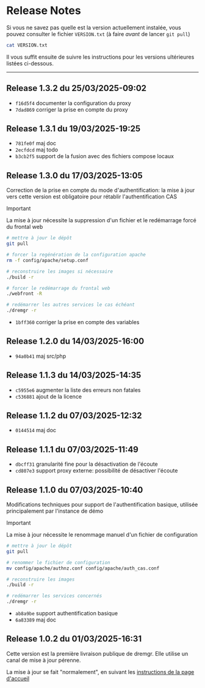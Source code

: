 # Release Notes

Si vous ne savez pas quelle est la version actuellement instalée, vous pouvez
consulter le fichier `VERSION.txt` (à faire *avant* de lancer `git pull`)
~~~sh
cat VERSION.txt
~~~

Il vous suffit ensuite de suivre les instructions pour les versions ultérieures
listées ci-dessous.

----

## Release 1.3.2 du 25/03/2025-09:02

* `f16d5f4` documenter la configuration du proxy
* `7dad869` corriger la prise en compte du proxy

## Release 1.3.1 du 19/03/2025-19:25

* `781fe0f` maj doc
* `2ecfdcd` maj todo
* `b3cb2f5` support de la fusion avec des fichiers compose locaux

## Release 1.3.0 du 17/03/2025-13:05

Correction de la prise en compte du mode d'authentification: la mise à jour
vers cette version est obligatoire pour rétablir l'authentification CAS

> [!IMPORTANT]
> La mise à jour nécessite la suppression d'un fichier et le redémarrage forcé
> du frontal web
~~~sh
# mettre à jour le dépôt
git pull

# forcer la regénération de la configuration apache
rm -f config/apache/setup.conf

# reconstruire les images si nécessaire
./build -r

# forcer le redémarrage du frontal web
./webfront -R

# redémarrer les autres services le cas échéant
./dremgr -r
~~~

* `1bff360` corriger la prise en compte des variables

## Release 1.2.0 du 14/03/2025-16:00

* `94a0b41` maj src/php

## Release 1.1.3 du 14/03/2025-14:35

* `c5955e6` augmenter la liste des erreurs non fatales
* `c536881` ajout de la licence

## Release 1.1.2 du 07/03/2025-12:32

* `0144514` maj doc

## Release 1.1.1 du 07/03/2025-11:49

* `dbcff31` granularité fine pour la désactivation de l'écoute
* `cd807e3` support proxy externe: possibilité de désactiver l'écoute

## Release 1.1.0 du 07/03/2025-10:40

Modifications techniques pour support de l'authentification basique, utilisée
principalement par l'instance de démo

> [!IMPORTANT]
> La mise à jour nécessite le renommage manuel d'un fichier de configuration
~~~sh
# mettre à jour le dépôt
git pull

# renommer le fichier de configuration
mv config/apache/authnz.conf config/apache/auth_cas.conf

# reconstruire les images
./build -r

# redémarrer les services concernés
./dremgr -r
~~~

* `ab8a9be` support authentification basique
* `6a83389` maj doc

## Release 1.0.2 du 01/03/2025-16:31

Cette version est la première livraison publique de dremgr. Elle utilise un
canal de mise à jour pérenne.

La mise à jour se fait "normalement", en suivant les
[instructions de la page d'accueil](README.md)
